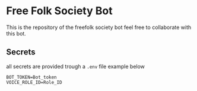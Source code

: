 # Free Folk Society Bot

This is the repository of the freefolk society bot
feel free to collaborate with this bot.


## Secrets
all secrets are provided trough a `.env` file example below
```
BOT_TOKEN=Bot_token
VOICE_ROLE_ID=Role_ID
```
